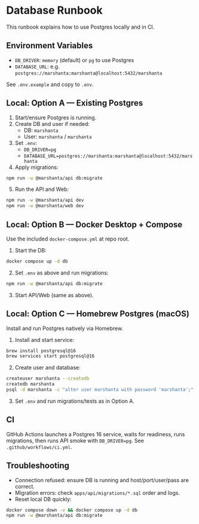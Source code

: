 # Database Runbook

This runbook explains how to use Postgres locally and in CI.

## Environment Variables
- `DB_DRIVER`: `memory` (default) or `pg` to use Postgres
- `DATABASE_URL`: e.g. `postgres://marshanta:marshanta@localhost:5432/marshanta`

See `.env.example` and copy to `.env`.

## Local: Option A — Existing Postgres
1. Start/ensure Postgres is running.
2. Create DB and user if needed:
   - DB: `marshanta`
   - User: `marshanta` / `marshanta`
3. Set `.env`:
   - `DB_DRIVER=pg`
   - `DATABASE_URL=postgres://marshanta:marshanta@localhost:5432/marshanta`
4. Apply migrations:
```bash
npm run -w @marshanta/api db:migrate
```
5. Run the API and Web:
```bash
npm run -w @marshanta/api dev
npm run -w @marshanta/web dev
```

## Local: Option B — Docker Desktop + Compose
Use the included `docker-compose.yml` at repo root.

1. Start the DB:
```bash
docker compose up -d db
```
2. Set `.env` as above and run migrations:
```bash
npm run -w @marshanta/api db:migrate
```
3. Start API/Web (same as above).

## Local: Option C — Homebrew Postgres (macOS)
Install and run Postgres natively via Homebrew.

1. Install and start service:
```bash
brew install postgresql@16
brew services start postgresql@16
```
2. Create user and database:
```bash
createuser marshanta --createdb
createdb marshanta
psql -d marshanta -c "alter user marshanta with password 'marshanta';"
```
3. Set `.env` and run migrations/tests as in Option A.

## CI
GitHub Actions launches a Postgres 16 service, waits for readiness, runs migrations, then runs API smoke with `DB_DRIVER=pg`.
See `.github/workflows/ci.yml`.

## Troubleshooting
- Connection refused: ensure DB is running and host/port/user/pass are correct.
- Migration errors: check `apps/api/migrations/*.sql` order and logs.
- Reset local DB quickly:
```bash
docker compose down -v && docker compose up -d db
npm run -w @marshanta/api db:migrate
```
